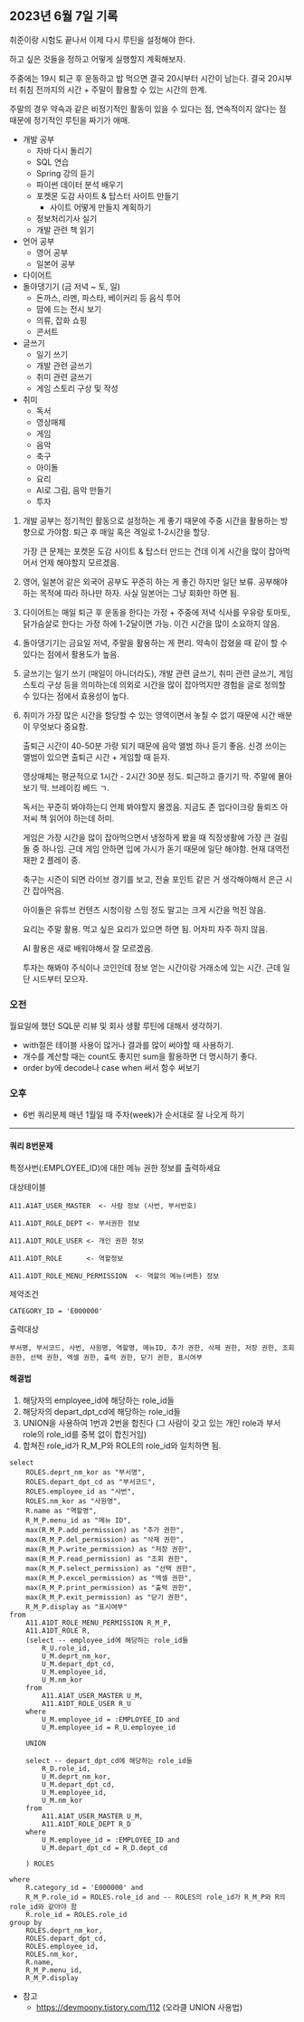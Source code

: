 ## 2023년 6월 7일 기록

취준이랑 시험도 끝나서 이제 다시 루틴을 설정해야 한다.

하고 싶은 것들을 정하고 어떻게 실행할지 계획해보자.

주중에는 19시 퇴근 후 운동하고 밥 먹으면 결국 20시부터 시간이 남는다. 결국 20시부터 취침 전까지의 시간 + 주말이 활용할 수 있는 시간의 한계.

주말의 경우 약속과 같은 비정기적인 활동이 있을 수 있다는 점, 연속적이지 않다는 점 때문에 정기적인 루틴을 짜기가 애매.

- 개발 공부
    - 자바 다시 돌리기
    - SQL 연습
    - Spring 강의 듣기
    - 파이썬 데이터 분석 배우기
    - 포켓몬 도감 사이트 & 탑스터 사이트 만들기
        - 사이트 어떻게 만들지 계획하기
    - 정보처리기사 실기
    - 개발 관련 책 읽기
- 언어 공부
    - 영어 공부
    - 일본어 공부
- 다이어트
- 돌아댕기기 (금 저녁 ~ 토, 일)
    - 돈까스, 라멘, 파스타, 베이커리 등 음식 투어
    - 맘에 드는 전시 보기
    - 의류, 잡화 쇼핑
    - 콘서트
- 글쓰기
    - 일기 쓰기
    - 개발 관련 글쓰기
    - 취미 관련 글쓰기
    - 게임 스토리 구상 및 작성 
- 취미
    - 독서
    - 영상매체
    - 게임
    - 음악
    - 축구
    - 아이돌
    - 요리
    - AI로 그림, 음악 만들기
    - 투자

1. 개발 공부는 정기적인 활동으로 설정하는 게 좋기 때문에 주중 시간을 활용하는 방향으로 가야함. 퇴근 후 매일 혹은 격일로 1-2시간을 할당.

    가장 큰 문제는 포켓몬 도감 사이트 & 탑스터 만드는 건데 이게 시간을 많이 잡아먹어서 언제 해야할지 모르겠음.

2. 영어, 일본어 같은 외국어 공부도 꾸준히 하는 게 좋긴 하지만 일단 보류. 공부해야 하는 목적에 따라 하나만 하자. 사실 일본어는 그냥 회화만 하면 됨.

3. 다이어트는 매일 퇴근 후 운동을 한다는 가정 + 주중에 저녁 식사를 우유랑 토마토, 닭가슴살로 한다는 가정 하에 1-2달이면 가능. 이건 시간을 많이 소요하지 않음.

4. 돌아댕기기는 금요일 저녁, 주말을 활용하는 게 편리. 약속이 잡혔을 때 같이 할 수 있다는 점에서 활용도가 높음.

5. 글쓰기는 일기 쓰기 (매일이 아니더라도), 개발 관련 글쓰기, 취미 관련 글쓰기, 게임 스토리 구상 등을 의미하는데 의외로 시간을 많이 잡아먹지만 경험을 글로 정의할 수 있다는 점에서 효용성이 높다.

6. 취미가 가장 많은 시간을 할당할 수 있는 영역이면서 놓칠 수 없기 때문에 시간 배분이 무엇보다 중요함. 

    출퇴근 시간이 40-50분 가량 되기 때문에 음악 앨범 하나 듣기 좋음. 신경 쓰이는 앨범이 있으면 출퇴근 시간 + 게임할 때 듣자.

    영상매체는 평균적으로 1시간 - 2시간 30분 정도. 퇴근하고 즐기기 딱. 주말에 몰아보기 딱. 브레이킹 베드 ㄱ.

    독서는 꾸준히 봐야하는디 언제 봐야할지 몰겠음. 지금도 존 업다이크랑 들뢰즈 아저씨 책 읽어야 하는데 허미.

    게임은 가장 시간을 많이 잡아먹으면서 냉정하게 봤을 때 직장생활에 가장 큰 걸림돌 중 하나임. 근데 게임 안하면 입에 가시가 돋기 때문에 일단 해야함. 현재 대역전재판 2 플레이 중.

    축구는 시즌이 되면 라이브 경기를 보고, 전술 포인트 같은 거 생각해야해서 은근 시간 잡아먹음.

    아이돌은 유튜브 컨텐츠 시청이랑 스밍 정도 말고는 크게 시간을 먹진 않음. 

    요리는 주말 활용. 먹고 싶은 요리가 있으면 하면 됨. 어차피 자주 하지 않음.

    AI 활용은 새로 배워야해서 잘 모르겠음. 
    
    투자는 해봐야 주식이나 코인인데 정보 얻는 시간이랑 거래소에 있는 시간. 근데 일단 시드부터 모으자.

### 오전

월요일에 했던 SQL문 리뷰 및 회사 생활 루틴에 대해서 생각하기.

- with절은 테이블 사용이 많거나 결과를 많이 써야할 때 사용하기.
- 개수를 계산할 때는 count도 좋지만 sum을 활용하면 더 명시하기 좋다.
- order by에 decode나 case when 써서 함수 써보기

### 오후

- 6번 쿼리문제 매년 1월일 때 주차(week)가 순서대로 잘 나오게 하기

<hr>

#### 쿼리 8번문제
특정사번(:EMPLOYEE_ID)에 대한 메뉴 권한 정보를 출력하세요

대상테이블

    A11.A1AT_USER_MASTER  <- 사람 정보 (사번, 부서번호)
    
    A11.A1DT_ROLE_DEPT <- 부서권한 정보
    
    A11.A1DT_ROLE_USER <- 개인 권한 정보
    
    A11.A1DT_ROLE      <- 역할정보
    
    A11.A1DT_ROLE_MENU_PERMISSION  <- 역할의 메뉴(버튼) 정보
    
제약조건

    CATEGORY_ID = 'E000000'
    
출력대상

    부서명, 부서코드, 사번, 사원명, 역할명, 메뉴ID, 추가 권한, 삭제 권한, 저장 권한, 조회 권한, 선택 권한, 엑셀 권한, 출력 권한, 닫기 권한, 표시여부

#### 해결법

1. 해당자의 employee_id에 해당하는 role_id들
2. 해당자의 depart_dpt_cd에 해당하는 role_id들
3. UNION을 사용하여 1번과 2번을 합친다 (그 사람이 갖고 있는 개인 role과 부서 role의 role_id를 중복 없이 합친거임)
4. 합쳐진 role_id가 R_M_P와 ROLE의 role_id와 일치하면 됨.

```oracle
select
    ROLES.deprt_nm_kor as "부서명",
    ROLES.depart_dpt_cd as "부서코드",
    ROLES.employee_id as "사번",
    ROLES.nm_kor as "사원명",
    R.name as "역할명",
    R_M_P.menu_id as "메뉴 ID",
    max(R_M_P.add_permission) as "추가 권한",
    max(R_M_P.del_permission) as "삭제 권한",
    max(R_M_P.write_permission) as "저장 권한",
    max(R_M_P.read_permission) as "조회 권한",
    max(R_M_P.select_permission) as "선택 권한",
    max(R_M_P.excel_permission) as "엑셀 권한",
    max(R_M_P.print_permission) as "출력 권한",
    max(R_M_P.exit_permission) as "닫기 권한",
    R_M_P.display as "표시여부"
from 
    A11.A1DT_ROLE_MENU_PERMISSION R_M_P, 
    A11.A1DT_ROLE R,
    (select -- employee_id에 해당하는 role_id들
        R_U.role_id,
        U_M.deprt_nm_kor,
        U_M.depart_dpt_cd,
        U_M.employee_id,
        U_M.nm_kor
    from 
        A11.A1AT_USER_MASTER U_M,
        A11.A1DT_ROLE_USER R_U
    where
        U_M.employee_id = :EMPLOYEE_ID and
        U_M.employee_id = R_U.employee_id
        
    UNION
            
    select -- depart_dpt_cd에 해당하는 role_id들
        R_D.role_id,
        U_M.deprt_nm_kor,
        U_M.depart_dpt_cd,
        U_M.employee_id,
        U_M.nm_kor
    from 
        A11.A1AT_USER_MASTER U_M,
        A11.A1DT_ROLE_DEPT R_D
    where
        U_M.employee_id = :EMPLOYEE_ID and
        U_M.depart_dpt_cd = R_D.dept_cd
        
    ) ROLES

where
    R.category_id = 'E000000' and
    R_M_P.role_id = ROLES.role_id and -- ROLES의 role_id가 R_M_P와 R의 role_id와 같아야 함
    R.role_id = ROLES.role_id
group by
    ROLES.deprt_nm_kor,
    ROLES.depart_dpt_cd,
    ROLES.employee_id,
    ROLES.nm_kor,
    R.name,
    R_M_P.menu_id,
    R_M_P.display
```

- 참고
    - https://devmoony.tistory.com/112 (오라클 UNION 사용법)


